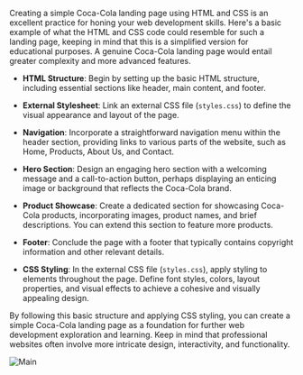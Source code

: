 Creating a simple Coca-Cola landing page using HTML and CSS is an excellent practice for honing your web development skills. Here's a basic example of what the HTML and CSS code could resemble for such a landing page, keeping in mind that this is a simplified version for educational purposes. A genuine Coca-Cola landing page would entail greater complexity and more advanced features.

- **HTML Structure**: Begin by setting up the basic HTML structure, including essential sections like header, main content, and footer.

- **External Stylesheet**: Link an external CSS file (`styles.css`) to define the visual appearance and layout of the page.

- **Navigation**: Incorporate a straightforward navigation menu within the header section, providing links to various parts of the website, such as Home, Products, About Us, and Contact.

- **Hero Section**: Design an engaging hero section with a welcoming message and a call-to-action button, perhaps displaying an enticing image or background that reflects the Coca-Cola brand.

- **Product Showcase**: Create a dedicated section for showcasing Coca-Cola products, incorporating images, product names, and brief descriptions. You can extend this section to feature more products.

- **Footer**: Conclude the page with a footer that typically contains copyright information and other relevant details.

- **CSS Styling**: In the external CSS file (`styles.css`), apply styling to elements throughout the page. Define font styles, colors, layout properties, and visual effects to achieve a cohesive and visually appealing design.

By following this basic structure and applying CSS styling, you can create a simple Coca-Cola landing page as a foundation for further web development exploration and learning. Keep in mind that professional websites often involve more intricate design, interactivity, and functionality.

![Main](https://github.com/anuragraiii/Project/assets/90954348/da2537b6-dd49-4378-966b-dbdd8cf14513)
